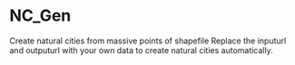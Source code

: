 # NC_Gen
Create natural cities from massive points of shapefile
Replace the inputurl and outputurl with your own data to create natural cities automatically.
